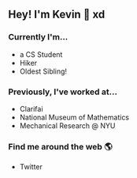 ## Hey! I'm Kevin 🌱 xd

### Currently I'm...
- a CS Student
- Hiker
- Oldest Sibling!

### Previously, I've worked at...
- Clarifai
- National Museum of Mathematics
- Mechanical Research @ NYU

### Find me around the web 🌎
- Twitter 


<!--
Here are some ideas to get you started:

- 🔭 I’m currently working on ...
- 🌱 I’m currently learning ...
- 👯 I’m looking to collaborate on ...
- 🤔 I’m looking for help with ...
- 💬 Ask me about ...
- 📫 How to reach me: ...
- 😄 Pronouns: ...
- ⚡ Fun fact: ...
-->
